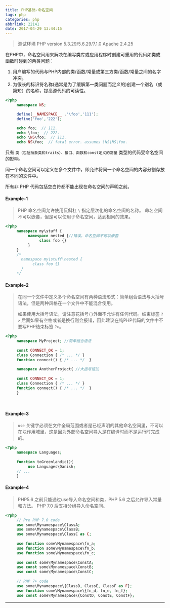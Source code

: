 ```yaml
---
title: PHP基础-命名空间
tags: php
categories: php
abbrlink: 22141
date: 2017-04-29 13:44:15
---
```



> 测试环境
> PHP version 5.3.29/5.6.29/7.1.0
> Apache 2.4.25

在PHP中，命名空间用来解决在编写类库或应用程序时创建可重用的代码如类或函数时碰到的两类问题： 


1. 用户编写的代码与PHP内部的类/函数/常量或第三方类/函数/常量之间的名字冲突。  
2. 为很长的标识符名称(通常是为了缓解第一类问题而定义的)创建一个别名（或简短）的名称，提高源代码的可读性。

```php
<?php
     namespace NS;

     define(__NAMESPACE__ .'\foo','111');
     define('foo','222');

     echo foo;  // 111.
     echo \foo;  // 222.
     echo \NS\foo;  // 111.
     echo NS\foo;  // fatal error. assumes \NS\NS\foo.


```

只有 `类（包括抽象类和traits）、接口、函数和const定义的常量` 类型的代码受命名空间的影响。

同一个命名空间可以定义在多个文件中，即允许将同一个命名空间的内容分割存放在不同的文件中。

所有非 PHP 代码包括空白符都不能出现在命名空间的声明之前。
#### Example-1

> PHP 命名空间允许使用反斜杠 `\` 指定层次化的命名空间的名称。
> 命名空间不可以嵌套，但是可以使用子命名空间，达到相同的效果。

```php
<?php
     namespace my\stuff {
          namespace nested {//错误，命名空间不可以嵌套
               class foo {}
          }
     }
     /*
       namespace my\stuff\nested {
            class foo {}
       }
     */

```
#### Example-2
> 在同一个文件中定义多个命名空间有两种语法形式：简单组合语法与大括号语法，但是两种风格在一个文件中不能混合使用。
> 
> 如果使用大括号语法，请注意花括号`{}`外面不允许有任何代码。结束标签 `?>` 后面如果有空格或者是换行则会报错，因此建议在纯PHP代码的文件中不要写PHP结束标签 `?>`。


```php
<?php
     namespace MyProject; //简单组合语法
	
     const CONNECT_OK = 1;
     class Connection { /* ... */ }
     function connect() { /* ... */  }
	
     namespace AnotherProject{ //大括号语法
	
     const CONNECT_OK = 1;
     class Connection { /* ... */ }
     function connect() { /* ... */  }
     }
	
 　
```
#### Example-3

> `use` 关键字必须在文件全局范围或者是已经声明的其他命名空间里，不可以在块作用域里，这是因为外部命名空间导入是在编译时而不是运行时完成的。

```php
<?php
     namespace Languages;
	
     function toGreenlandic(){
          use Languages\Danish;
     // ...
     }


```
#### Example-4

> PHP5.6 之前只能通过use导入命名空间和类，PHP 5.6 之后允许导入常量和方法。
> PHP 7.0 后支持分组导入命名空间。

```php
<?php
     // Pre PHP 7.0 code
     use some\Mynamespace\ClassA;
     use some\Mynamespace\ClassB;
     use some\Mynamespace\ClassC as C;
	
     use function some\Mynamespace\fn_a;
     use function some\Mynamespace\fn_b;
     use function some\Mynamespace\fn_c;
	
     use const some\Mynamespace\ConstA;
     use const some\Mynamespace\ConstB;
     use const some\Mynamespace\ConstC;
	
     // PHP 7+ code
     use some\Mynamespace\{ClassD, ClassE, ClassF as F};
     use function some\Mynamespace\{fn_d, fn_e, fn_f};
     use const some\Mynamespace\{ConstD, ConstE, ConstF};


```

---
